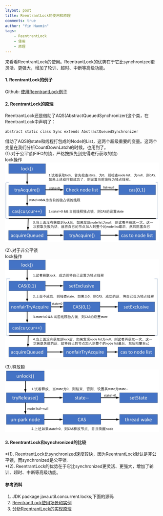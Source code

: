 ```yaml
---
layout: post
title: ReentrantLock的使用和原理
comments: true
author: "Yin Haomin"
tags:
    - ReentrantLock
    - 使用
    - 原理
---
```


来看看ReentrantLock的使用。ReentrantLock的优势在于它比synchronized更灵活、更强大，增加了轮训、超时、中断等高级功能。<br>

#### 1. ReentrantLock的例子<br>
Github: [使用ReentrantLock例子](https://github.com/yinhaomin/common-test/tree/master/common-test-service/src/main/java/com/baidu/common/test/service/cocurrency)<br>

#### 2. ReentrantLock的原理<br>
ReentrantLock还是借助了AQS(AbstractQueuedSynchronizer)这个类，在ReentrantLock中声明了：<br>
```
abstract static class Sync extends AbstractQueuedSynchronizer
```
借助了AQS的state和线程打包成的Node的List，这两个超级重要的变量。这两个变量在我们分析CountDownLatch的时候，也用到了。<br>
(1).对于公平锁(FIFO的锁，严格按照先到先得进行获取的锁)<br>
lock操作<br>
![gras](/images/aqs/ReentrantLock_lock3.jpeg)<br>

(2).对于非公平锁<br>
lock操作<br>
![gras](/images/aqs/ReentrantLock_unfair_lock.jpeg)<br>

(3).释放锁<br>
![gras](/images/aqs/ReentrantLock_unlock.jpeg)<br>

#### 3. ReentrantLock和synchronized的比较
*(1). ReentrantLock比synchronized速度较快，因为ReentrantLock默认是非公平锁，而synchronized是公平锁.<br>
*(2). ReentrantLock的优势在于它比synchronized更灵活、更强大，增加了轮训、超时、中断等高级功能。<br>

#### 参考资料
1. JDK package java.util.concurrent.locks;下面的源码
2. [ReentrantLock使用场景和实例](http://blog.csdn.net/antony9118/article/details/52664125)
3. [分析ReentrantLock的实现原理](http://www.jianshu.com/p/fe027772e156)
